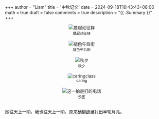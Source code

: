 +++
author = "Liam"
title = '中秋记忆'
date = 2024-09-18T16:43:43+08:00
math = true 
draft = false
comments = true
description = "{{ .Summary }}"
+++

<div style="display: flex; justify-content: center; flex-direction: column; align-items: center;">
  <img src="/images/中秋之三国.png" alt="晨起动征铎" class="img-apple">
  <small style="text-align: center;">晨起动征铎</small>
</div>

<br>

<div style="display: flex; justify-content: center; flex-direction: column; align-items: center;">
  <img src="/images/中秋之老街.png" alt="褪色午后街" class="img-apple">
  <small style="text-align: center;">褪色午后街</small>
</div>

<br>

<div style="display: flex; justify-content: center; flex-direction: column; align-items: center;">
  <img src="/images/中秋之落日.png" alt="秋夕" class="img-apple">
  <small style="text-align: center;">秋夕</small>
</div>

<br>

<div style="display: flex; justify-content: center; flex-direction: column; align-items: center;">
  <img src="/images/中秋之开车.png" alt="caringclass"="img-apple">
  <small style="text-align: center;">caring</small>
</div>

<br>

<div style="display: flex; justify-content: center; flex-direction: column; align-items: center;">
  <img src="/images/??.png" alt="这一拍是打的电话"class="img-apple">
  <small style="text-align: center;">没图</small>
</div>

<br>

她往天上一睄，我也往天上一睄，原来[杨柳缝](https://liam-zhong.github.io/post/jiangjiang/)里衬出半轮月亮。
